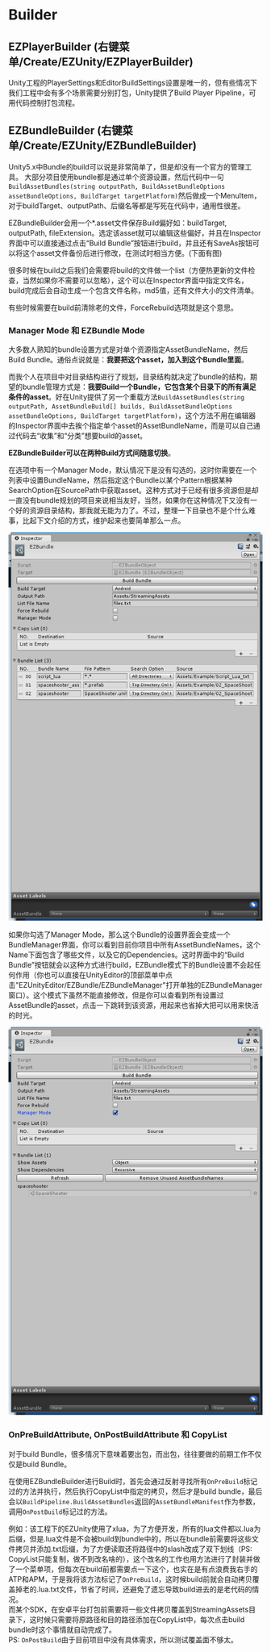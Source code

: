 # Builder

## EZPlayerBuilder (右键菜单/Create/EZUnity/EZPlayerBuilder)

Unity工程的PlayerSettings和EditorBuildSettings设置是唯一的，但有些情况下我们工程中会有多个场景需要分别打包，Unity提供了Build Player Pipeline，可用代码控制打包流程。

## EZBundleBuilder (右键菜单/Create/EZUnity/EZBundleBuilder)

Unity5.x中Bundle的build可以说是非常简单了，但是却没有一个官方的管理工具。
大部分项目使用bundle都是通过单个资源设置，然后代码中一句`BuildAssetBundles(string outputPath, BuildAssetBundleOptions assetBundleOptions, BuildTarget targetPlatform)`然后做成一个MenuItem，对于buildTarget、outputPath、后缀名等都是写死在代码中，通用性很差。

EZBundleBuilder会用一个*.asset文件保存Build偏好如：buildTarget, outputPath, fileExtension。选定该asset就可以编辑这些偏好，并且在Inspector界面中可以直接通过点击“Build Bundle”按钮进行build，并且还有SaveAs按钮可以将这个asset文件备份后进行修改，在测试时相当方便。(下面有图)

很多时候在build之后我们会需要将build的文件做一个list（方便热更新的文件检查，当然如果你不需要可以忽略），这个可以在Inspector界面中指定文件名，build完成后会自动生成一个包含文件名称，md5值，还有文件大小的文件清单。

有些时候需要在build前清除老的文件，ForceRebuild选项就是这个意思。

### Manager Mode 和 EZBundle Mode

大多数人熟知的bundle设置方式是对单个资源指定AssetBundleName，然后Build Bundle。通俗点说就是：**我要把这个asset，加入到这个Bundle里面**。

而我个人在项目中对目录结构进行了规划，目录结构就决定了bundle的结构，期望的bundle管理方式是：**我要Build一个Bundle，它包含某个目录下的所有满足条件的asset**。好在Unity提供了另一个重载方法`BuildAssetBundles(string outputPath, AssetBundleBuild[] builds, BuildAssetBundleOptions assetBundleOptions, BuildTarget targetPlatform)`，这个方法不用在编辑器的Inspector界面中去挨个指定单个asset的AssetBundleName，而是可以自己通过代码去“收集”和“分类”想要build的asset。

**EZBundleBuilder可以在两种Build方式间随意切换**。

在选项中有一个Manager Mode，默认情况下是没有勾选的，这时你需要在一个列表中设置BundleName，然后指定这个Bundle以某个Pattern根据某种SearchOption在SourcePath中获取asset。这种方式对于已经有很多资源但是却一直没有bundle规划的项目来说相当友好，当然，如果你在这种情况下又没有一个好的资源目录结构，那我就无能为力了。不过，整理一下目录也不是个什么难事，比起下文介绍的方式，维护起来也要简单那么一点。

![](.SamplePicture/EZBundleMode.png)

如果你勾选了Manager Mode，那么这个Bundle的设置界面会变成一个BundleManager界面，你可以看到目前你项目中所有AssetBundleNames，这个Name下面包含了哪些文件，以及它的Dependencies。这时界面中的“Build Bundle”按钮就会以这种方式进行build，EZBundle模式下的Bundle设置不会起任何作用（你也可以直接在UnityEditor的顶部菜单中点击"EZUnityEditor/EZBundle/EZBundleManager"打开单独的EZBundleManager窗口）。这个模式下虽然不能直接修改，但是你可以查看到所有设置过AssetBundle的asset，点击一下跳转到该资源，用起来也省掉大把可以用来快活的时光。

![](.SamplePicture/ManagerMode.png)

### OnPreBuildAttribute, OnPostBuildAttribute 和 CopyList

对于build Bundle，很多情况下意味着要出包，而出包，往往要做的前期工作不仅仅是build Bundle。

在使用EZBundleBuilder进行Build时，首先会通过反射寻找所有`OnPreBuild`标记过的方法并执行，然后执行CopyList中指定的拷贝，然后才是build bundle，最后会以`BuildPipeline.BuildAssetBundles`返回的`AssetBundleManifest`作为参数，调用`OnPostBuild`标记过的方法。

例如：该工程下的EZUnity使用了xlua，为了方便开发，所有的lua文件都以.lua为后缀，但是.lua文件是不会被build到bundle中的，所以在bundle前需要将这些文件拷贝并添加.txt后缀，为了方便读取还将路径中的slash改成了双下划线（PS: CopyList只能复制，做不到改名啥的），这个改名的工作也用方法进行了封装并做了一个菜单项，但每次在build前都需要点一下这个，也实在是有点浪费我右手的ATP和APM，于是我将该方法标记了`OnPreBuild`，这时候build前就会自动拷贝覆盖掉老的.lua.txt文件，节省了时间，还避免了遗忘导致build进去的是老代码的情况。  
而某个SDK，在安卓平台打包前需要将一些文件拷贝覆盖到StreamingAssets目录下，这时候只需要将原路径和目的路径添加在CopyList中，每次点击build bundle时这个事情就自动完成了。  
PS: `OnPostBuild`由于目前项目中没有具体需求，所以测试覆盖面不够太。

